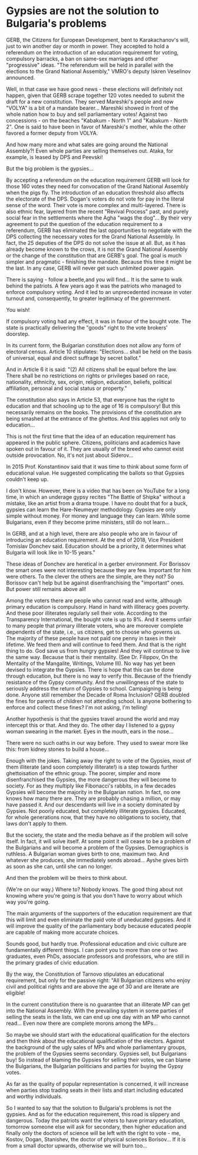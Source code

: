 <!-- # Решението на българските проблеми не са циганите -->

# Gypsies are not the solution to Bulgaria's problems

GERB, the Citizens for European Development, bent to Karakachanov's will, just to win another day or month in power. They accepted to hold a referendum on the introduction of an education requirement for voting, compulsory barracks, a ban on same-sex marriages and other "progressive" ideas. "The referendum will be held in parallel with the elections to the Grand National Assembly," VMRO's deputy Iskren Veselinov announced.
<!-- DONE -->

Well, in that case we have good news - these elections will definitely not happen, given that GERB scrape together 120 votes needed to submit the draft for a new constitution. They served Mareshki's people and now "VOLYA" is a bit of a mandate bearer... Mareshki showed in front of the whole nation how to buy and sell parliamentary votes! Against two concessions - on the beaches "Kabakum - North 1" and "Kabakum - North 2". One is said to have been in favor of Mareshki's mother, while the other favored a former deputy from VOLYA.
<!-- DONE -->

And how many more and what sales are going around the National Assembly?! Even whole parties are selling themselves out. Ataka, for example, is leased by DPS and Peevski!
<!-- DONE -->

But the big problem is the gypsies...
<!-- DONE -->

<!-- С това, че приемат референдум за образователния ценз ГЕРБ -->
By accepting a referendum on the education requirement GERB will look for those 160 votes they need for convocation of the Grand National Assembly when the pigs fly. The introduction of an education threshold also affects the electorate of the DPS. Dogan's voters do not vote for pay in the literal sense of the word. Their vote is more complex and multi-layered. There is also ethnic fear, layered from the recent "Revival Process" past, and purely social fear in the settlements where the Agha "wags the dog"... By their very agreement to put the question of the education requirement to a referendum, GERB has eliminated the last opportunities to negotiate with the DPS collecting the necessary votes for the Grand National Assembly. In fact, the 25 deputies of the DPS do not solve the issue at all. But, as it has already become known to the crows, it is not the Grand National Assembly or the change of the constitution that are GERB's goal. The goal is much simpler and pragmatic - finishing the mandate. Because this time it might be the last. In any case, GERB will never get such unlimited power again.
<!-- DONE -->

There is saying - follow a beetle,and you will find... It is the same to walk behind the patriots. A few years ago it was the patriots who managed to enforce compulsory voting. And it led to an unprecedented increase in voter turnout and, consequently, to greater legitimacy of the government.

You wish!

If compulsory voting had any effect, it was in favour of the bought vote. The state is practically delivering the "goods" right to the vote brokers' doorstep.
<!-- DONE -->

In its current form, the Bulgarian constitution does not allow any form of electoral census. Article 10 stipulates: "Elections... shall be held on the basis of universal, equal and direct suffrage by secret ballot."

And in Article 6 it is said: "(2) All citizens shall be equal before the law. There shall be no restrictions on rights or privileges based on race, nationality, ethnicity, sex, origin, religion, education, beliefs, political affiliation, personal and social status or property."

The constitution also says in Article 53, that everyone has the right to education and that schooling up to the age of 16 is compulsory! But this necessarily remains on the books. The provisions of the constitution are being smashed at the entrance of the ghettos. And this applies not only to education...
<!-- DONE -->

This is not the first time that the idea of an education requirement has appeared in the public sphere. Citizens, politicians and academics have spoken out in favour of it. They are usually of the breed who cannot exist outside provocation. No, it's not just about Siderov...

In 2015 Prof. Konstantinov said that it was time to think about some form of educational value. He suggested complicating the ballots so that Gypsies couldn't keep up.

I don't know. However, there is a video that has been on YouTube for a long time, in which an underage gypsy recites "The Battle of Shipka" without a mistake, like an artist from a drama troupe. I have no doubt that for a buck, gypsies can learn the Hare-Neumeyer methodology. Gypsies are only simple without money. For money and language they can learn. While some Bulgarians, even if they become prime ministers, still do not learn...

In GERB, and at a high level, there are also people who are in favour of introducing an education requirement. At the end of 2018, Vice President Tomislav Donchev said. Education should be a priority, it determines what Bulgaria will look like in 10-15 years."

These ideas of Donchev are heretical in a gerber environment. For Borissov the smart ones were not interesting because they are few. Important for him were others. To the clever the others are the simple, are they not? So Borissov can't help but be against disenfranchising the "important" ones. But power still remains above all!

Among the voters there are people who cannot read and write, although primary education is compulsory. Hand in hand with illiteracy goes poverty. And these poor illiterates regularly sell their vote. According to the Transparency International, the bought vote is up to 8%. And it seems unfair to many people that primary illiterate voters, who are moreover complete dependents of the state, i.e., us citizens, get to choose who governs us. The majority of these people have not paid one penny in taxes in their lifetime. We feed them and will continue to feed them. And that is the right thing to do. God save us from hungry gypsies! And they will continue to live the same way. Because that is their mentality. (See Dr. Filippov, On the Mentality of the Mangalite, Writings, Volume III). No way has yet been devised to integrate the Gypsies. There is hope that this can be done through education, but there is no way to verify this. Because of the friendly resistance of the Gypsy community. And the unwillingness of the state to seriously address the return of Gypsies to school. Campaigning is being done. Anyone still remember the Decade of Roma Inclusion? GERB doubled the fines for parents of children not attending school. Is anyone bothering to enforce and collect these fines? I'm not asking, I'm telling!

Another hypothesis is that the gypsies travel around the world and may intercept this or that. And they do. The other day I listened to a gypsy woman swearing in the market. Eyes in the mouth, ears in the nose...

There were no such oaths in our way before. They used to swear more like this: from kidney stones to build a house...

Enough with the jokes. Taking away the right to vote of the Gypsies, most of them illiterate (and soon completely illiterate!) is a step towards further ghettoisation of the ethnic group. The poorer, simpler and more disenfranchised the Gypsies, the more dangerous they will become to society. For as they multiply like Fibonacci's rabbits, in a few decades Gypsies will become the majority in the Bulgarian nation. In fact, no one knows how many there are. They are probably chasing a million, or may have passed it. And our descendants will live in a society dominated by Gypsies. Not poorly educated, but completely illiterate gypsies. Educated, for whole generations now, that they have no obligations to society, that laws don't apply to them.

But the society, the state and the media behave as if the problem will solve itself. In fact, it will solve itself. At some point it will cease to be a problem of the Bulgarians and will become a problem of the Gypsies. Demographics is ruthless. A Bulgarian woman gives birth to one, maximum two. And whatever she produces, she immediately sends abroad... Ayshe gives birth as soon as she can, until she can no longer.

And then the problem will be theirs to think about.

(We're on our way.) Where to? Nobody knows. The good thing about not knowing where you're going is that you don't have to worry about which way you're going.

The main arguments of the supporters of the education requirement are that this will limit and even eliminate the paid vote of uneducated gypsies. And it will improve the quality of the parliamentary body because educated people are capable of making more accurate choices.

Sounds good, but hardly true. Professional education and civic culture are fundamentally different things. I can point you to more than one or two graduates, even PhDs, associate professors and professors, who are still in the primary grades of civic education.

By the way, the Constitution of Tarnovo stipulates an educational requirement, but only for the passive right: "All Bulgarian citizens who enjoy civil and political rights and are above the age of 30 and are literate are eligible!

In the current constitution there is no guarantee that an illiterate MP can get into the National Assembly. With the prevailing system in some parties of selling the seats in the lists, we can end up one day with an MP who cannot read... Even now there are complete morons among the MPs...

So maybe we should start with the educational qualification for the electors and then think about the educational qualification of the electors. Against the background of the ugly sales of MPs and whole parliamentary groups, the problem of the Gypsies seems secondary. Gypsies sell, but Bulgarians buy! So instead of blaming the Gypsies for selling their votes, we can blame the Bulgarians, the Bulgarian politicians and parties for buying the Gypsy votes.

As far as the quality of popular representation is concerned, it will increase when parties stop trading seats in their lists and start including educated and worthy individuals.

So I wanted to say that the solution to Bulgaria's problems is not the gypsies. And as for the education requirement, this road is slippery and dangerous. Today the patriots want the voters to have primary education, tomorrow someone else will ask for secondary, then higher education and finally only the doctors of science will be left with the right to vote - me, Kostov, Dogan, Stanishev, the doctor of physical sciences Borisov... If it is from a small doctor upwards, otherwise we will burn too...